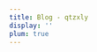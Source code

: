 ```yaml
---
title: Blog - qtzxly
display: ''
plum: true
---
```


<!-- <SubNav /> -->

<ListPosts only-date type="blog" />
